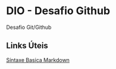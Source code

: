 # DIO - Desafio Github
Desafio Git/Github

## Links Úteis
[Síntaxe Basica Markdown](https://www.markdownguide.org/basic-syntax/)
